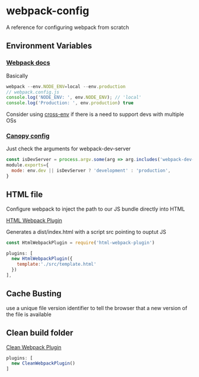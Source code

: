# webpack-config
A reference for configuring webpack from scratch

## Environment Variables
### [Webpack docs](https://webpack.js.org/guides/environment-variables/)

Basically 
```js
webpack --env.NODE_ENV=local --env.production
// webpack.config.js
console.log('NODE_ENV: ', env.NODE_ENV); // 'local'
console.log('Production: ', env.production) true
```

Consider using [cross-env](https://github.com/kentcdodds/cross-env) if there is a need to support devs with multiple OSs

### [Canopy config](https://github.com/CanopyTax/canopy-webpack-config/blob/master/src/canopy-webpack-config.js)
Just check the arguments for webpack-dev-server

```js
const isDevServer = process.argv.some(arg => arg.includes('webpack-dev-server'))
module.exports={
  mode: env.dev || isDevServer ? 'development' : 'production',
}
```

## HTML file
Configure webpack to inject the path to our JS bundle directly into HTML

[HTML Webpack Plugin](https://github.com/jantimon/html-webpack-plugin)

Generates a dist/index.html with a script src pointing to ouptut JS

```js
const HtmlWebpackPlugin = require('html-webpack-plugin')

plugins: [
  new HtmlWebpackPlugin({
    template:'./src/template.html'
  })
],
  ```

## Cache Busting
use a unique file version identifier to tell the browser that a new version of the file is available

## Clean build folder
[Clean Webpack Plugin](https://github.com/johnagan/clean-webpack-plugin)
```js
plugins: [
  new CleanWebpackPlugin()
]
